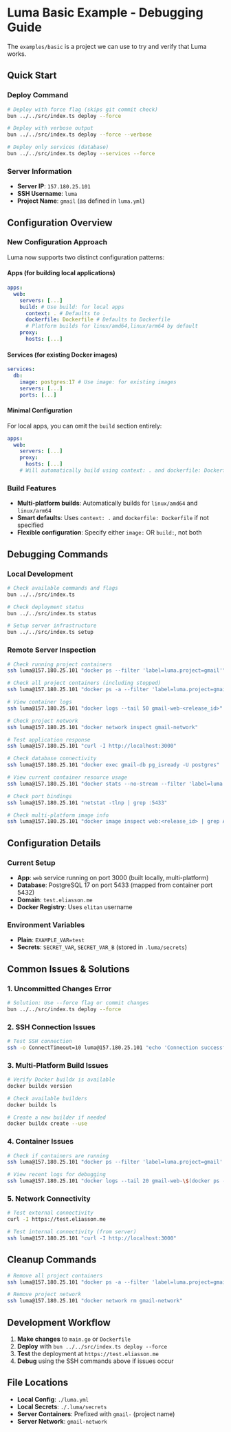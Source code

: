 # Luma Basic Example - Debugging Guide

The `examples/basic` is a project we can use to try and verify that Luma works.

## Quick Start

### Deploy Command

```bash
# Deploy with force flag (skips git commit check)
bun ../../src/index.ts deploy --force

# Deploy with verbose output
bun ../../src/index.ts deploy --force --verbose

# Deploy only services (database)
bun ../../src/index.ts deploy --services --force
```

### Server Information

- **Server IP**: `157.180.25.101`
- **SSH Username**: `luma`
- **Project Name**: `gmail` (as defined in `luma.yml`)

## Configuration Overview

### New Configuration Approach

Luma now supports two distinct configuration patterns:

#### Apps (for building local applications)

```yaml
apps:
  web:
    servers: [...]
    build: # Use build: for local apps
      context: . # Defaults to .
      dockerfile: Dockerfile # Defaults to Dockerfile
      # Platform builds for linux/amd64,linux/arm64 by default
    proxy:
      hosts: [...]
```

#### Services (for existing Docker images)

```yaml
services:
  db:
    image: postgres:17 # Use image: for existing images
    servers: [...]
    ports: [...]
```

#### Minimal Configuration

For local apps, you can omit the `build` section entirely:

```yaml
apps:
  web:
    servers: [...]
    proxy:
      hosts: [...]
    # Will automatically build using context: . and dockerfile: Dockerfile
```

### Build Features

- **Multi-platform builds**: Automatically builds for `linux/amd64` and `linux/arm64`
- **Smart defaults**: Uses `context: .` and `dockerfile: Dockerfile` if not specified
- **Flexible configuration**: Specify either `image:` OR `build:`, not both

## Debugging Commands

### Local Development

```bash
# Check available commands and flags
bun ../../src/index.ts

# Check deployment status
bun ../../src/index.ts status

# Setup server infrastructure
bun ../../src/index.ts setup
```

### Remote Server Inspection

```bash
# Check running project containers
ssh luma@157.180.25.101 "docker ps --filter 'label=luma.project=gmail'"

# Check all project containers (including stopped)
ssh luma@157.180.25.101 "docker ps -a --filter 'label=luma.project=gmail'"

# View container logs
ssh luma@157.180.25.101 "docker logs --tail 50 gmail-web-<release_id>"

# Check project network
ssh luma@157.180.25.101 "docker network inspect gmail-network"

# Test application response
ssh luma@157.180.25.101 "curl -I http://localhost:3000"

# Check database connectivity
ssh luma@157.180.25.101 "docker exec gmail-db pg_isready -U postgres"

# View current container resource usage
ssh luma@157.180.25.101 "docker stats --no-stream --filter 'label=luma.project=gmail'"

# Check port bindings
ssh luma@157.180.25.101 "netstat -tlnp | grep :5433"

# Check multi-platform image info
ssh luma@157.180.25.101 "docker image inspect web:<release_id> | grep Architecture"
```

## Configuration Details

### Current Setup

- **App**: `web` service running on port 3000 (built locally, multi-platform)
- **Database**: PostgreSQL 17 on port 5433 (mapped from container port 5432)
- **Domain**: `test.eliasson.me`
- **Docker Registry**: Uses `elitan` username

### Environment Variables

- **Plain**: `EXAMPLE_VAR=test`
- **Secrets**: `SECRET_VAR`, `SECRET_VAR_B` (stored in `.luma/secrets`)

## Common Issues & Solutions

### 1. Uncommitted Changes Error

```bash
# Solution: Use --force flag or commit changes
bun ../../src/index.ts deploy --force
```

### 2. SSH Connection Issues

```bash
# Test SSH connection
ssh -o ConnectTimeout=10 luma@157.180.25.101 "echo 'Connection successful'"
```

### 3. Multi-Platform Build Issues

```bash
# Verify Docker buildx is available
docker buildx version

# Check available builders
docker buildx ls

# Create a new builder if needed
docker buildx create --use
```

### 4. Container Issues

```bash
# Check if containers are running
ssh luma@157.180.25.101 "docker ps --filter 'label=luma.project=gmail' --format 'table {{.Names}}\t{{.Status}}'"

# View recent logs for debugging
ssh luma@157.180.25.101 "docker logs --tail 20 gmail-web-\$(docker ps --filter 'label=luma.project=gmail' --filter 'label=luma.type=app' --format '{{.Names}}' | head -1 | cut -d'-' -f3-)"
```

### 5. Network Connectivity

```bash
# Test external connectivity
curl -I https://test.eliasson.me

# Test internal connectivity (from server)
ssh luma@157.180.25.101 "curl -I http://localhost:3000"
```

## Cleanup Commands

```bash
# Remove all project containers
ssh luma@157.180.25.101 "docker ps -a --filter 'label=luma.project=gmail' --format '{{.Names}}' | xargs docker rm -f"

# Remove project network
ssh luma@157.180.25.101 "docker network rm gmail-network"
```

## Development Workflow

1. **Make changes** to `main.go` or `Dockerfile`
2. **Deploy** with `bun ../../src/index.ts deploy --force`
3. **Test** the deployment at `https://test.eliasson.me`
4. **Debug** using the SSH commands above if issues occur

## File Locations

- **Local Config**: `./luma.yml`
- **Local Secrets**: `./.luma/secrets`
- **Server Containers**: Prefixed with `gmail-` (project name)
- **Server Network**: `gmail-network`
